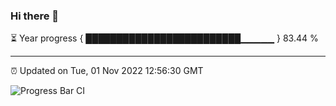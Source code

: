 ### Hi there 👋

⏳ Year progress { █████████████████████████▁▁▁▁▁ } 83.44 %

---

⏰ Updated on Tue, 01 Nov 2022 12:56:30 GMT

![Progress Bar CI](https://github.com/ZhaoGui/ZhaoGui/workflows/Progress%20Bar%20CI/badge.svg)

